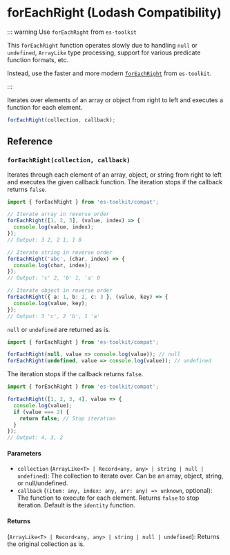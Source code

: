# forEachRight (Lodash Compatibility)

::: warning Use `forEachRight` from `es-toolkit`

This `forEachRight` function operates slowly due to handling `null` or `undefined`, `ArrayLike` type processing, support for various predicate function formats, etc.

Instead, use the faster and more modern [`forEachRight`](../../array/forEachRight.md) from `es-toolkit`.

:::

Iterates over elements of an array or object from right to left and executes a function for each element.

```typescript
forEachRight(collection, callback);
```

## Reference

### `forEachRight(collection, callback)`

Iterates through each element of an array, object, or string from right to left and executes the given callback function. The iteration stops if the callback returns `false`.

```typescript
import { forEachRight } from 'es-toolkit/compat';

// Iterate array in reverse order
forEachRight([1, 2, 3], (value, index) => {
  console.log(value, index);
});
// Output: 3 2, 2 1, 1 0

// Iterate string in reverse order
forEachRight('abc', (char, index) => {
  console.log(char, index);
});
// Output: 'c' 2, 'b' 1, 'a' 0

// Iterate object in reverse order
forEachRight({ a: 1, b: 2, c: 3 }, (value, key) => {
  console.log(value, key);
});
// Output: 3 'c', 2 'b', 1 'a'
```

`null` or `undefined` are returned as is.

```typescript
import { forEachRight } from 'es-toolkit/compat';

forEachRight(null, value => console.log(value)); // null
forEachRight(undefined, value => console.log(value)); // undefined
```

The iteration stops if the callback returns `false`.

```typescript
import { forEachRight } from 'es-toolkit/compat';

forEachRight([1, 2, 3, 4], value => {
  console.log(value);
  if (value === 2) {
    return false; // Stop iteration
  }
});
// Output: 4, 3, 2
```

#### Parameters

- `collection` (`ArrayLike<T> | Record<any, any> | string | null | undefined`): The collection to iterate over. Can be an array, object, string, or null/undefined.
- `callback` (`(item: any, index: any, arr: any) => unknown`, optional): The function to execute for each element. Returns `false` to stop iteration. Default is the `identity` function.

#### Returns

(`ArrayLike<T> | Record<any, any> | string | null | undefined`): Returns the original collection as is.
